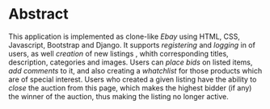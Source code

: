 # Abstract

This application is implemented as clone-like _Ebay_ using HTML, CSS, Javascript, Bootstrap and Django. It supports _registering_ and _logging_ in of users, as well _creation_ of new listings , whith corresponding titles, description, categories and images.  Users can _place bids_ on listed items, _add comments_ to it, and also
creating a _whatchlist_ for those products which are of special interest. Users who created a given listing have the ability to _close_ the auction from this page, which makes the highest bidder (if any) the winner of the auction, thus making the listing no longer active.

